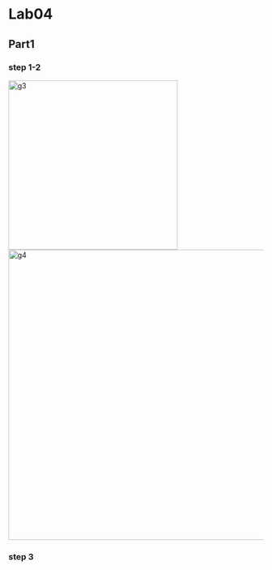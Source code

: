 # Lab04

## Part1

### step 1-2

<img width="334" alt="g3" src="https://user-images.githubusercontent.com/68172688/174325953-1c52fa7a-d430-44d3-ad3a-45fdfc67ca1b.png">

<img width="573" alt="g4" src="https://user-images.githubusercontent.com/68172688/174325987-99c92945-798f-434e-9cb5-12fd86385237.png">



### step 3


